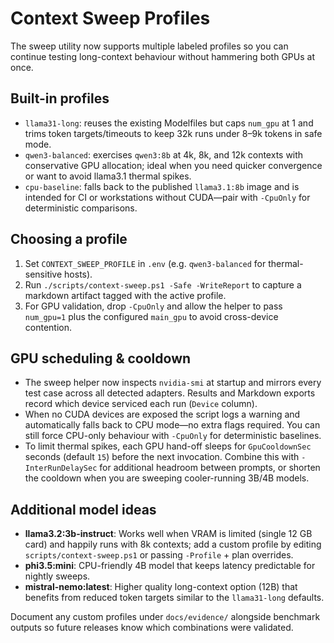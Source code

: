 ﻿# Context Sweep Profiles

The sweep utility now supports multiple labeled profiles so you can continue testing long-context behaviour without hammering both GPUs at once.

## Built-in profiles

- `llama31-long`: reuses the existing Modelfiles but caps `num_gpu` at 1 and trims token targets/timeouts to keep 32k runs under 8–9k tokens in safe mode.
- `qwen3-balanced`: exercises `qwen3:8b` at 4k, 8k, and 12k contexts with conservative GPU allocation; ideal when you need quicker convergence or want to avoid llama3.1 thermal spikes.
- `cpu-baseline`: falls back to the published `llama3.1:8b` image and is intended for CI or workstations without CUDA—pair with `-CpuOnly` for deterministic comparisons.

## Choosing a profile

1. Set `CONTEXT_SWEEP_PROFILE` in `.env` (e.g. `qwen3-balanced` for thermal-sensitive hosts).
2. Run `./scripts/context-sweep.ps1 -Safe -WriteReport` to capture a markdown artifact tagged with the active profile.
3. For GPU validation, drop `-CpuOnly` and allow the helper to pass `num_gpu=1` plus the configured `main_gpu` to avoid cross-device contention.

## GPU scheduling & cooldown

- The sweep helper now inspects `nvidia-smi` at startup and mirrors every test case across all detected adapters. Results and Markdown exports record which device serviced each run (`Device` column).
- When no CUDA devices are exposed the script logs a warning and automatically falls back to CPU mode—no extra flags required. You can still force CPU-only behaviour with `-CpuOnly` for deterministic baselines.
- To limit thermal spikes, each GPU hand-off sleeps for `GpuCooldownSec` seconds (default `15`) before the next invocation. Combine this with `-InterRunDelaySec` for additional headroom between prompts, or shorten the cooldown when you are sweeping cooler-running 3B/4B models.

## Additional model ideas

- **llama3.2:3b-instruct**: Works well when VRAM is limited (single 12 GB card) and happily runs with 8k contexts; add a custom profile by editing `scripts/context-sweep.ps1` or passing `-Profile` + plan overrides.
- **phi3.5:mini**: CPU-friendly 4B model that keeps latency predictable for nightly sweeps.
- **mistral-nemo:latest**: Higher quality long-context option (12B) that benefits from reduced token targets similar to the `llama31-long` defaults.

Document any custom profiles under `docs/evidence/` alongside benchmark outputs so future releases know which combinations were validated.

